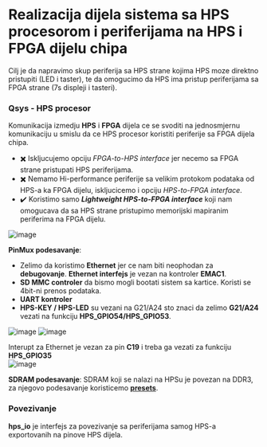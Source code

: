# Realizacija dijela sistema sa HPS procesorom i periferijama na HPS i FPGA dijelu chipa
Cilj je da napravimo skup periferija sa HPS strane kojima HPS moze direktno pristupiti (LED i taster), te da omogucimo da 
HPS ima pristup periferijama sa FPGA strane (7s displeji i tasteri).

### Qsys - HPS procesor
Komunikacija izmedju **HPS** i **FPGA** dijela ce se svoditi na jednosmjernu komunikaciju u smislu da ce HPS procesor koristiti
periferije sa FPGA dijela chipa.</br>
 - ✖️ Iskljucujemo opciju *FPGA-to-HPS interface* jer necemo sa FPGA strane pristupati HPS periferijama.</br>
 - ✖️ Nemamo Hi-performance periferije sa velikim protokom podataka od HPS-a ka FPGA dijelu, iskljucicemo i opciju *HPS-to-FPGA interface*.</br>
 - ✔️ Koristimo samo ***Lightweight HPS-to-FPGA interface*** koji nam omogucava da sa HPS strane pristupimo memorijski mapiranim periferima na FPGA dijelu.

![image](https://github.com/user-attachments/assets/dc798d97-d827-4ffe-ae07-9df3c3f8c041)

**PinMux podesavanje**:

- Zelimo da koristimo **Ethernet** jer ce nam biti neophodan za **debugovanje**. **Ethernet interfejs** je vezan na kontroler **EMAC1**.
- **SD MMC controler** da bismo mogli bootati sistem sa kartice. Koristi se 4bit-ni prenos podataka.
- **UART kontroler**
- **HPS-KEY / HPS-LED** su vezani na G21/A24 sto znaci da zelimo **G21/A24** vezati na funkciju **HPS_GPIO54/HPS_GPIO53**.

![image](https://github.com/user-attachments/assets/92a4c1ce-1f51-4d36-ad1e-51ad72274fdb)
![image](https://github.com/user-attachments/assets/d8f164cc-eb60-4254-825e-0ea5b868ee9b)

Interupt za Ethernet je vezan za pin **C19** i treba ga vezati za funkciju **HPS_GPIO35**</br>
![image](https://github.com/user-attachments/assets/d2b4b59d-a4aa-4838-993d-e00e74ae91fd)

**SDRAM podesavanje**:
SDRAM koji se nalazi na HPSu je povezan na DDR3, za njegovo podesavanje koristicemo **[presets](presets/de1-soc-hps-ddr.qprs)**.


### Povezivanje

**hps_io** je interfejs za povezivanje sa periferijama samog HPS-a exportovanih na pinove HPS dijela.
